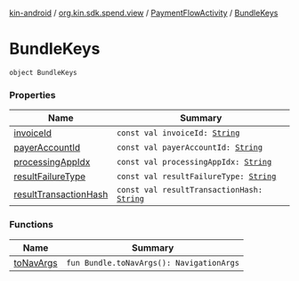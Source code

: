 [kin-android](../../../index.md) / [org.kin.sdk.spend.view](../../index.md) / [PaymentFlowActivity](../index.md) / [BundleKeys](./index.md)

# BundleKeys

`object BundleKeys`

### Properties

| Name | Summary |
|---|---|
| [invoiceId](invoice-id.md) | `const val invoiceId: `[`String`](https://kotlinlang.org/api/latest/jvm/stdlib/kotlin/-string/index.html) |
| [payerAccountId](payer-account-id.md) | `const val payerAccountId: `[`String`](https://kotlinlang.org/api/latest/jvm/stdlib/kotlin/-string/index.html) |
| [processingAppIdx](processing-app-idx.md) | `const val processingAppIdx: `[`String`](https://kotlinlang.org/api/latest/jvm/stdlib/kotlin/-string/index.html) |
| [resultFailureType](result-failure-type.md) | `const val resultFailureType: `[`String`](https://kotlinlang.org/api/latest/jvm/stdlib/kotlin/-string/index.html) |
| [resultTransactionHash](result-transaction-hash.md) | `const val resultTransactionHash: `[`String`](https://kotlinlang.org/api/latest/jvm/stdlib/kotlin/-string/index.html) |

### Functions

| Name | Summary |
|---|---|
| [toNavArgs](to-nav-args.md) | `fun Bundle.toNavArgs(): NavigationArgs` |
